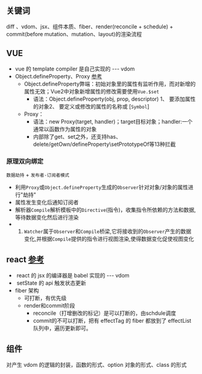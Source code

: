 
## 关键词

diff 、vdom、jsx、组件本质、fiber、render(reconcile + schedule) + commit(before mutation、mutation、layout)的渲染流程

## VUE

- vue 的 template compiler 是自己实现的 --- vdom
- Object.defineProperty、Proxy [参考](https://juejin.cn/post/7069397770766909476)
	- Object.defineProperty弊端：初始对象里的属性有监听作用，而对新增的属性无效；Vue2中对象新增属性的修改需要使用`Vue.$set`
		- 语法：Object.defineProperty(obj, prop, descriptor) 1、 要添加属性的对象2、 要定义或修改的属性的名称或 [`Symbol`]
	- Proxy：
		- 语法：new Proxy(target, handler)；target目标对象；handler:一个通常以函数作为属性的对象
		- 内部除了get、set之外，还支持has、delete/getOwn/defineProperty\setPrototypeOf等13种拦截
### 原理双向绑定
 `数据劫持` + `发布者-订阅者模式`
- 利用`Proxy`或`Object.defineProperty`生成的`Observer`针对对象/对象的属性进行"劫持"
- 属性发生变化后通知订阅者
- 解析器`Compile`解析模板中的`Directive`(指令)，收集指令所依赖的方法和数据,等待数据变化然后进行渲染
- 1.  `Watcher`属于`Observer`和`Compile`桥梁,它将接收到的`Observer`产生的数据变化,并根据`Compile`提供的指令进行视图渲染,使得数据变化促使视图变化

## react [参考](https://juejin.cn/post/7117051812540055588)

-  react 的 jsx 的编译器是 babel 实现的 --- vdom
-  setState 的 api 触发状态更新
- fiber 架构
	- 可打断，有优先级
	- render和commit阶段
		- reconcile（打增删改的标记）是可以打断的，由schdule调度
		- commit的不可以打断，把有 effectTag 的 fiber 都放到了 effectList 队列中，遍历更新即可。


## 组件

对产生 vdom 的逻辑的封装，函数的形式、option 对象的形式、class 的形式